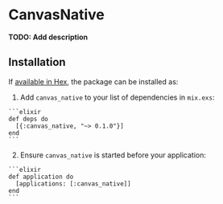 # CanvasNative

**TODO: Add description**

## Installation

If [available in Hex](https://hex.pm/docs/publish), the package can be installed as:

  1. Add `canvas_native` to your list of dependencies in `mix.exs`:

    ```elixir
    def deps do
      [{:canvas_native, "~> 0.1.0"}]
    end
    ```

  2. Ensure `canvas_native` is started before your application:

    ```elixir
    def application do
      [applications: [:canvas_native]]
    end
    ```

